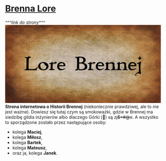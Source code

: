 
# [Brenna Lore](https://jkgplay.github.io/Lore-Brennej/)
*^^^link do strony^^^*<br/>
![Brenna Lore logo](img/social_prev.jpg)
**Strona internetowa o Historii Brennej** (niekoniecznie prawdziwej, ale to nie jest ważne). Dowiesz się tutaj czym są smokoważki, gdzie w Brennej ma siedzibę gildia inżynierów albo dlaczego Górki (&#x1F922;) są z<del>j$*#@</del>e. A wszystko to sporządzone zostało przez następujące osoby:
* kolega **Maciej**,
* kolega **Miłosz**,
* kolega **Bartek**,
* kolega **Mateusz**,
* oraz ja, kolega **Janek**.